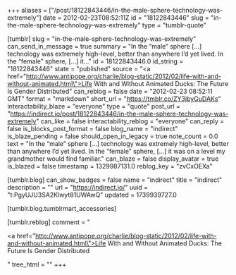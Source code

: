 +++
aliases = ["/post/18122843446/in-the-male-sphere-technology-was-extremely"]
date = 2012-02-23T08:52:11Z
id = "18122843446"
slug = "in-the-male-sphere-technology-was-extremely"
type = "tumblr-quote"

[tumblr]
slug = "in-the-male-sphere-technology-was-extremely"
can_send_in_message = true
summary = "In the “male” sphere […] technology was extremely high-level, better than anywhere I’d yet lived. In the “female” sphere, […] it..."
id = 18122843446.0
id_string = "18122843446"
state = "published"
source = "<a href=\"http://www.antipope.org/charlie/blog-static/2012/02/life-with-and-without-animated.html\">Life With and Without Animated Ducks: The Future Is Gender Distributed</a>"
can_reblog = false
date = "2012-02-23 08:52:11 GMT"
format = "markdown"
short_url = "https://tmblr.co/ZY3jbyGuDAKs"
interactability_blaze = "everyone"
type = "quote"
post_url = "https://indirect.io/post/18122843446/in-the-male-sphere-technology-was-extremely"
can_like = false
interactability_reblog = "everyone"
can_reply = false
is_blocks_post_format = false
blog_name = "indirect"
is_blaze_pending = false
should_open_in_legacy = true
note_count = 0.0
text = "In the “male” sphere […] technology was extremely high-level, better than anywhere I’d yet lived. In the “female” sphere, […] it was on a level my grandmother would find familiar."
can_blaze = false
display_avatar = true
is_blazed = false
timestamp = 1329987131.0
reblog_key = "zvCxOEXa"

[tumblr.blog]
can_show_badges = false
name = "indirect"
title = "indirect"
description = ""
url = "https://indirect.io/"
uuid = "t:PgyUJU3SA2Klwyt81UWAwQ"
updated = 1739939727.0

[tumblr.blog.tumblrmart_accessories]

[tumblr.reblog]
comment = "<p><a href=\"http://www.antipope.org/charlie/blog-static/2012/02/life-with-and-without-animated.html\">Life With and Without Animated Ducks: The Future Is Gender Distributed</a></p>"
tree_html = ""
+++
